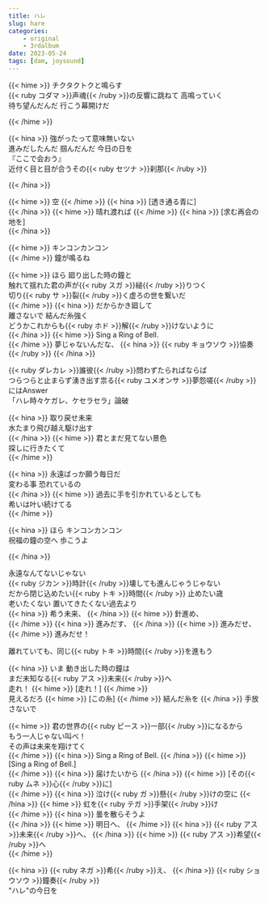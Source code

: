 ```yaml
---
title: ハレ
slug: hare
categories:
    - original
    - 3rdalbum
date: 2023-05-24
tags: [dam, joysound]
---
```


{{< hime >}}
チクタクトクと鳴らす  
{{< ruby コダマ >}}声魂{{< /ruby >}}の反響に跳ねて 高鳴っていく  
待ち望んだんだ 行こう幕開けだ  

{{< /hime >}}

{{< hina >}}
強がったって意味無いない  
進みだしたんだ 掴んだんだ 今日の日を  
『ここで会おう』  
近付く目と目が合うその{{< ruby セツナ >}}刹那{{< /ruby >}}  

{{< /hina >}}

{{< hime >}}
空
{{< /hime >}}
{{< hina >}}
[透き通る青に]  
{{< /hina >}}
{{< hime >}}
晴れ渡れば
{{< /hime >}}
{{< hina >}}
[求む再会の地を]  
{{< /hina >}}

{{< hime >}}
キンコンカンコン  
{{< /hime >}}
鐘が鳴るね  

{{< hime >}}
ほら 廻り出した時の鐘と  
触れて揺れた君の声が{{< ruby スガ >}}縋{{< /ruby >}}りつく  
切り{{< ruby サ >}}裂{{< /ruby >}}く虚ろの世を繋いだ  
{{< /hime >}}
{{< hina >}}
だからかき廻して  
離さないで 結んだ糸強く  
どうかこれからも{{< ruby ホド >}}解{{< /ruby >}}けないように  
{{< /hina >}}
{{< hime >}}
Sing a Ring of Bell.  
{{< /hime >}}
夢じゃないんだな、
{{< hina >}}
{{< ruby キョウソウ >}}協奏{{< /ruby >}}
{{< /hina >}}  

{{< ruby ダレカレ >}}誰彼{{< /ruby >}}問わずたらればならば  
つらつらと止まらず湧き出す祟る{{< ruby ユメオンサ >}}夢怨嗟{{< /ruby >}}  
にはAnswer  
「ハレ時々ケガレ、ケセラセラ」論破  

{{< hina >}}
取り戻せ未来  
水たまり飛び越え駆け出す  
{{< /hina >}}
{{< hime >}}
君とまだ見てない景色  
探しに行きたくて  
{{< /hime >}}

{{< hina >}}
永遠ばっか願う毎日だ  
変わる事 恐れているの  
{{< /hina >}}
{{< hime >}}
過去に手を引かれているとしても  
希いは叶い続けてる  
{{< /hime >}}

{{< hina >}}
ほら キンコンカンコン  
祝福の鐘の空へ 歩こうよ  

{{< /hina >}}

永遠なんてないじゃない  
{{< ruby ジカン >}}時計{{< /ruby >}}壊しても進んじゃうじゃない  
だから閉じ込めたい{{< ruby トキ >}}時間{{< /ruby >}} 止めたい歳  
老いたくない 置いてきたくない過去より  
{{< hina >}}
希う未来、
{{< /hina >}}
{{< hime >}}
針進め、  
{{< /hime >}}
{{< hina >}}
進みだす、
{{< /hina >}}
{{< hime >}}
進みだせ、
{{< /hime >}}
進みだせ！  

離れていても、同じ{{< ruby トキ >}}時間{{< /ruby >}}を進もう  

{{< hina >}}
いま 動き出した時の鐘は  
まだ未知なる{{< ruby アス >}}未来{{< /ruby >}}へ  
走れ！
{{< hime >}}
[走れ！]
{{< /hime >}}  
見えるだろ
{{< hime >}}
[この糸]
{{< /hime >}}
結んだ糸を
{{< /hina >}}
手放さないで  

{{< hime >}}
君の世界の{{< ruby ピース >}}一部{{< /ruby >}}になるから  
もう一人じゃない叫べ！  
その声は未来を翔けてく  
{{< /hime >}}
{{< hina >}}
Sing a Ring of Bell.
{{< /hina >}}
{{< hime >}}
[Sing a Ring of Bell.]  
{{< /hime >}}
{{< hina >}}
届けたいから
{{< /hina >}}
{{< hime >}}
[その{{< ruby ムネ >}}心{{< /ruby >}}に]  
{{< /hime >}}
{{< hina >}}
泣け{{< ruby ガ >}}懸{{< /ruby >}}けの空に
{{< /hina >}}
{{< hime >}}
虹を{{< ruby テガ >}}手架{{< /ruby >}}け  
{{< /hime >}}
{{< hina >}}
曇を散らそうよ  
{{< /hina >}}
{{< hime >}}
明日へ、
{{< /hime >}}
{{< hina >}}
{{< ruby アス >}}未来{{< /ruby >}}へ、
{{< /hina >}}
{{< hime >}}
{{< ruby アス >}}希望{{< /ruby >}}へ  
{{< /hime >}}

{{< hina >}}
{{< ruby ネガ >}}希{{< /ruby >}}え、
{{< /hina >}}
{{< ruby ショウソウ >}}鐘奏{{< /ruby >}}  
"ハレ"の今日を  
